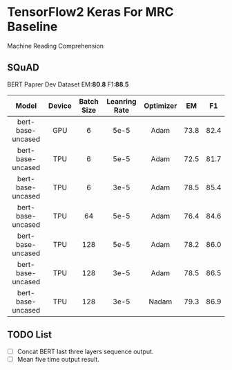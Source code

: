 # TensorFlow2 Keras For MRC Baseline
Machine Reading Comprehension

## SQuAD

BERT Paprer  Dev  Dataset EM:**80.8**  F1:**88.5** 

|       Model       | Device | Batch Size | Leanring Rate | Optimizer |  EM  |  F1  |
| :---------------: | :----: | :--------: | :-----------: | :-------: | :--: | :--: |
| bert-base-uncased |  GPU   |     6      |     5e-5      |   Adam    | 73.8 | 82.4 |
| bert-base-uncased |  TPU   |     6      |     5e-5      |   Adam    | 72.5 | 81.7 |
| bert-base-uncased |  TPU   |     6      |     3e-5      |   Adam    | 78.5 | 85.4 |
| bert-base-uncased |  TPU   |     64     |     5e-5      |   Adam    | 76.4 | 84.6 |
| bert-base-uncased |  TPU   |    128     |     5e-5      |   Adam    | 78.2 | 86.0 |
| bert-base-uncased |  TPU   |    128     |     3e-5      |   Adam    | 78.5 | 86.5 |
| bert-base-uncased |  TPU   |    128     |     3e-5      |   Nadam   | 79.3 | 86.9 |

## TODO List
- [ ] Concat BERT last three  layers sequence output.
- [ ] Mean five time output result. 